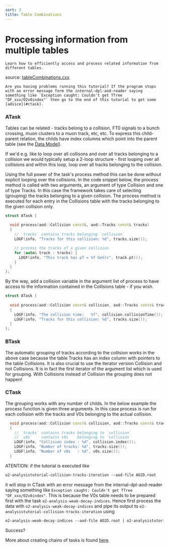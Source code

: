 ```yaml
---
sort: 3
title: Table Combinations
---
```


# Processing information from multiple tables 


```goal
Learn how to efficiently access and process related information from different tables.
```
source: <a href="https://github.com/AliceO2Group/AliceO2/blob/dev/Analysis/Tutorials/src/histograms.cxx" target="_blank">tableCombinations.cxx</a>

```warning
Are you having problems running this tutorial? If the program stops with an error message form the internal-dpl-aod-reader saying something like `Exception caught: Couldn't get TTree "DF_xxx/O2v0index"` then go to the end of this tutorial to get some [advice](#ctask).
```

<a name="atask"></a>
### ATask

Tables can be related - tracks belong to a collision, FT0 signals to a bunch crossing, muon clusters to a muon track, etc, etc. To express this child-parent relation, the childs have index columns which point into the parent table (see the <a href="../framework/datamodel.html#table-relations">Data Model</a>).

If we'd e.g. like to loop over all collisons and over all tracks belonging to a collision we would typically setup a 2-loop structure - first looping over all collisions and within this loop, loop over all tracks belonging to the collision.

Using the full power of the task's process method this can be done without explicit looping over the collisions. In the code snippet below, the process method is called with two arguments, an argument of type Collision and one of type Tracks. In this case the framework takes care of selecting (grouping) the tracks belonging to a given collision. The process method is executed for each entry in the Collisions table with the tracks belonging to the given collision only.

```cpp
struct ATask {
  
  void process(aod::Collision const&, aod::Tracks const& tracks)
  {
    // `tracks` contains tracks belonging `collision`
    LOGF(info, "Tracks for this collision: %d", tracks.size());

    // process the tracks of a given collision
    for (auto& track : tracks) {
      LOGF(info, "This track has pT = %f GeV/c", track.pt());
    }
  }
};
```
By the way, add a collision variable in the argument list of process to have access to the information contained in the Collisions table - if you wish.

```cpp
struct ATask {
  
  void process(aod::Collision const& collision, aod::Tracks const& tracks)
  {
    LOGF(info, "The collision time:   %f", collision.collisionTime());
    LOGF(info, "Tracks for this collision: %d", tracks.size());
  }
};
```
<a name="btask"></a>
### BTask

The automatic grouping of tracks according to the collision works in the above case because the table Tracks has an index column with pointers to the table Collisions. It is also crucial to use the iterator version Collision and not Collisions. It is in fact the first iterator of the argument list which is used for grouping. With Collisions instead of Collision the grouping does not happen!

<a name="ctask"></a>
### CTask

The grouping works with any number of childs. In the below example the process function is given three arguments. In this case process is run for each collision with the tracks and V0s belonging to the actual collision.

```cpp
  void process(aod::Collision const& collision, aod::Tracks const& tracks, aod::V0s const& v0s)
  {
    // `tracks` contains tracks belonging to `collision`
    // `v0s`    contains v0s    belonging to `collision`
    LOGF(info, "Collision index : %d", collision.index());
    LOGF(info, "Number of tracks: %d", tracks.size());
    LOGF(info, "Number of v0s   : %d", v0s.size());
  }
```

ATENTION: if the tutorial is executed like
```csh
o2-analysistutorial-collision-tracks-iteration --aod-file AO2D.root
```
it will stop in CTask with an error message from the internal-dpl-aod-reader saying something like `Exception caught: Couldn't get TTree "DF_xxx/O2v0index"`. This is because the V0s table needs to be prepared first with the task `o2-analysis-weak-decay-indices`. Hence first process the data with `o2-analysis-weak-decay-indices` and pipe its output to `o2-analysistutorial-collision-tracks-iteration` using

```csh
o2-analysis-weak-decay-indices --aod-file AO2D.root | o2-analysistutorial-weak-decay-iteration
```
Success?

More about creating chains of tasks is found [here]().
